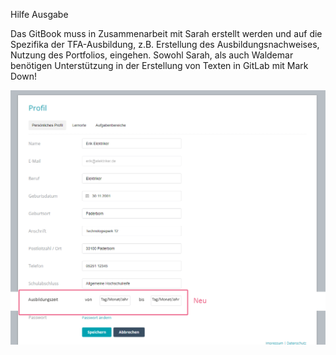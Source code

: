 Hilfe Ausgabe


Das GitBook muss in Zusammenarbeit mit Sarah erstellt werden und auf die Spezifika der TFA-Ausbildung, z.B. Erstellung des Ausbildungsnachweises, Nutzung des Portfolios, eingehen.
Sowohl Sarah, als auch Waldemar benötigen Unterstützung in der Erstellung von Texten in GitLab mit Mark Down!

 ![Übersicht der Auswertungsseite](media/persoenliches_Profil.png)
 
